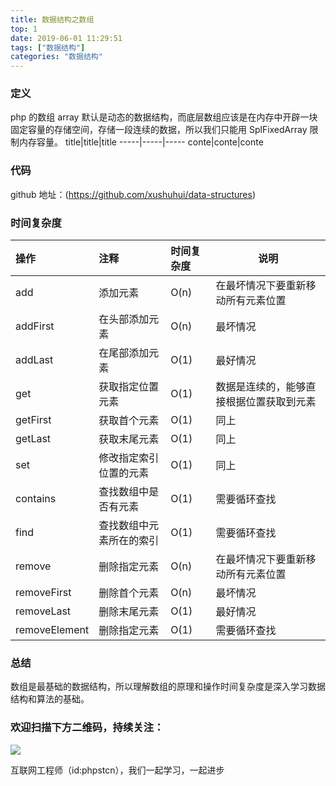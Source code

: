```yaml
---
title: 数据结构之数组
top: 1
date: 2019-06-01 11:29:51
tags: ["数据结构"]
categories: "数据结构"
---
```

### 定义
php 的数组 array 默认是动态的数据结构，而底层数组应该是在内存中开辟一块固定容量的存储空间，存储一段连续的数据，所以我们只能用 SplFixedArray 限制内存容量。
title|title|title
-----|-----|-----
conte|conte|conte

### 代码

github 地址：(https://github.com/xushuhui/data-structures)


### 时间复杂度

|操作|注释|时间复杂度|说明|
|:-----  |:-----|:-----|-----|
|add | 添加元素  |O(n)|在最坏情况下要重新移动所有元素位置|
|addFirst| 在头部添加元素 |O(n) | 最坏情况|
|addLast| 在尾部添加元素 |O(1) | 最好情况|
|get|  获取指定位置元素 |O(1) |数据是连续的，能够直接根据位置获取到元素 |
|getFirst| 获取首个元素 |O(1) | 同上|
|getLast| 获取末尾元素 |O(1) |  同上|
|set| 修改指定索引位置的元素  |O(1) | 同上|
|contains|  查找数组中是否有元素 |O(1) |需要循环查找|
|find| 查找数组中元素所在的索引 |O(1) | 需要循环查找|
|remove| 删除指定元素|O(n)| 在最坏情况下要重新移动所有元素位置|
|removeFirst| 删除首个元素 |O(n) | 最坏情况|
|removeLast| 删除末尾元素 |O(1) |  最好情况|
|removeElement| 删除指定元素 |O(1) | 需要循环查找|

### 总结

数组是最基础的数据结构，所以理解数组的原理和操作时间复杂度是深入学习数据结构和算法的基础。

### 欢迎扫描下方二维码，持续关注：
![](https://ww1.sinaimg.cn/large/a616b9a4gy1g4xzv954a4j20760763yo.jpg)

互联网工程师（id:phpstcn），我们一起学习，一起进步